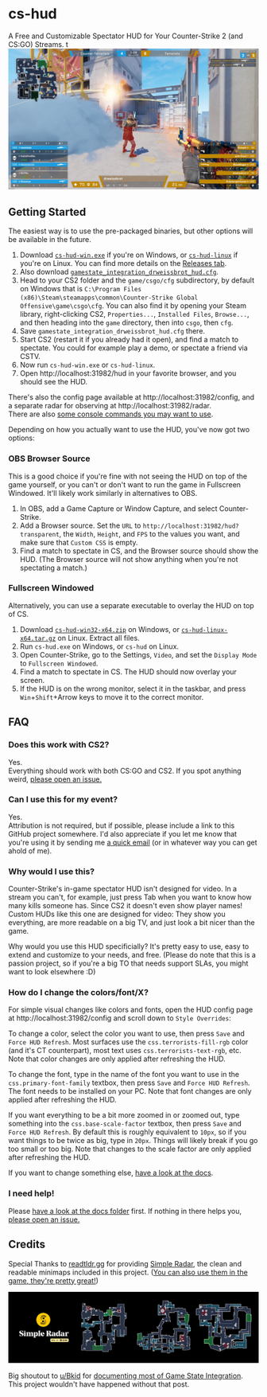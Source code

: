 # cs-hud

A Free and Customizable Spectator HUD for Your Counter-Strike 2 (and CS:GO) Streams.
t
![](assets/cs2-hud-screenshot-1080.png)

## Getting Started

The easiest way is to use the pre-packaged binaries, but other options will be available in the future.

<!-- TODO write, then link to more in-depth guides for running via yarn, docker -->

1. Download [`cs-hud-win.exe`](https://github.com/drweissbrot/cs-hud/releases/latest/download/cs-hud-win.exe) if you're on Windows, or [`cs-hud-linux`](https://github.com/drweissbrot/cs-hud/releases/latest/download/cs-hud-linux) if you're on Linux. You can find more details on the [Releases tab](https://github.com/drweissbrot/cs-hud/releases/latest).
1. Also download [`gamestate_integration_drweissbrot_hud.cfg`](https://github.com/drweissbrot/cs-hud/releases/latest/download/gamestate_integration_drweissbrot_hud.cfg).
1. Head to your CS2 folder and the `game/csgo/cfg` subdirectory, by default on Windows that is `C:\Program Files (x86)\Steam\steamapps\common\Counter-Strike Global Offensive\game\csgo\cfg`. You can also find it by opening your Steam library, right-clicking CS2, `Properties...`, `Installed Files`, `Browse...`, and then heading into the `game` directory, then into `csgo`, then `cfg`.
1. Save `gamestate_integration_drweissbrot_hud.cfg` there.
1. Start CS2 (restart it if you already had it open), and find a match to spectate. You could for example play a demo, or spectate a friend via CSTV.
1. Now run `cs-hud-win.exe` or `cs-hud-linux`.
1. Open http://localhost:31982/hud in your favorite browser, and you should see the HUD.

There's also the config page available at http://localhost:31982/config, and a separate radar for observing at http://localhost:31982/radar.  
There are also [some console commands you may want to use](docs/cvars.md).

Depending on how you actually want to use the HUD, you've now got two options:

### OBS Browser Source

This is a good choice if you're fine with not seeing the HUD on top of the game yourself, or you can't or don't want to run the game in Fullscreen Windowed.
It'll likely work similarly in alternatives to OBS.

1. In OBS, add a Game Capture or Window Capture, and select Counter-Strike.
1. Add a Browser source. Set the `URL` to `http://localhost:31982/hud?transparent`, the `Width`, `Height`, and `FPS` to the values you want, and make sure that `Custom CSS` is empty.
1. Find a match to spectate in CS, and the Browser source should show the HUD. (The Browser source will not show anything when you're not spectating a match.)

### Fullscreen Windowed

Alternatively, you can use a separate executable to overlay the HUD on top of CS.

1. Download [`cs-hud-win32-x64.zip`](https://github.com/drweissbrot/cs-hud/releases/latest/download/cs-hud-win32-x64.zip) on Windows, or [`cs-hud-linux-x64.tar.gz`](https://github.com/drweissbrot/cs-hud/releases/latest/download/cs-hud-linux-x64.tar.gz) on Linux. Extract all files.
1. Run `cs-hud.exe` on Windows, or `cs-hud` on Linux.
1. Open Counter-Strike, go to the Settings, `Video`, and set the `Display Mode` to `Fullscreen Windowed`.
1. Find a match to spectate in CS. The HUD should now overlay your screen.
1. If the HUD is on the wrong monitor, select it in the taskbar, and press `Win`+`Shift`+Arrow keys to move it to the correct monitor.

## FAQ

### Does this work with CS2?

Yes.  
Everything should work with both CS:GO and CS2. If you spot anything weird, [please open an issue.](https://github.com/drweissbrot/cs-hud/issues)

### Can I use this for my event?

Yes.  
Attribution is not required, but if possible, please include a link to this GitHub project somewhere.
I'd also appreciate if you let me know that you're using it by sending me [a quick email](mailto:cs-hud@drweissbrot.net) (or in whatever way you can get ahold of me).

### Why would I use this?

Counter-Strike's in-game spectator HUD isn't designed for video.
In a stream you can't, for example, just press Tab when you want to know how many kills someone has.
Since CS2 it doesn't even show player names!  
Custom HUDs like this one are designed for video: They show you everything, are more readable on a big TV, and just look a bit nicer than the game.

Why would you use this HUD specificially? It's pretty easy to use, easy to extend and customize to your needs, and free.
(Please do note that this is a passion project, so if you're a big TO that needs support SLAs, you might want to look elsewhere :D)

### How do I change the colors/font/X?

For simple visual changes like colors and fonts, open the HUD config page at http://localhost:31982/config and scroll down to `Style Overrides`:

To change a color, select the color you want to use, then press `Save` and `Force HUD Refresh`.
Most surfaces use the `css.terrorists-fill-rgb` color (and it's CT counterpart), most text uses `css.terrorists-text-rgb`, etc.
Note that color changes are only applied after refreshing the HUD.

To change the font, type in the name of the font you want to use in the `css.primary-font-family` textbox, then press `Save` and `Force HUD Refresh`.
The font needs to be installed on your PC.
Note that font changes are only applied after refreshing the HUD.

If you want everything to be a bit more zoomed in or zoomed out, type something into the `css.base-scale-factor` textbox, then press `Save` and `Force HUD Refresh`.
By default this is roughly equivalent to `10px`, so if you want things to be twice as big, type in `20px`.
Things will likely break if you go too small or too big.
Note that changes to the scale factor are only applied after refreshing the HUD.

If you want to change something else, [have a look at the docs](docs/theming.md).

### I need help!

Please [have a look at the docs folder](https://github.com/drweissbrot/cs-hud/tree/master/docs) first.
If nothing in there helps you, [please open an issue.](https://github.com/drweissbrot/cs-hud/issues)

## Credits

Special Thanks to [readtldr.gg](https://readtldr.gg) for providing [Simple Radar](https://readtldr.gg/simpleradar), the clean and readable minimaps included in this project.
([You can also use them in the game, they're pretty great!](https://readtldr.gg/simpleradar))

![](assets/simpleradar.webp)

Big shoutout to [u/Bkid](https://www.reddit.com/user/bkid) for [documenting most of Game State Integration](https://www.reddit.com/r/GlobalOffensive/comments/cjhcpy/game_state_integration_a_very_large_and_indepth).
This project wouldn't have happened without that post.
